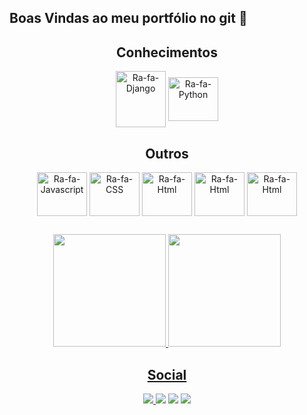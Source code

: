## Boas Vindas ao meu portfólio no git 💖
  
 <div align="center">
  <h2>Conhecimentos</h2>
  <img align="center" alt="Ra-fa-Django" height="90" width="80" src="https://cdn.jsdelivr.net/gh/devicons/devicon/icons/django/django-plain-wordmark.svg" /> 
  <img align="center" alt="Ra-fa-Python" height="70" width="80" src="https://cdn.jsdelivr.net/gh/devicons/devicon/icons/python/python-original.svg" />
  
  <h2>Outros</h2>
 <img align="center" alt="Ra-fa-Javascript" height="70" width="80" src="https://cdn.jsdelivr.net/gh/devicons/devicon/icons/javascript/javascript-original.svg" /> 
 <img align="center" alt="Ra-fa-CSS" height="70" width="80" src="https://cdn.jsdelivr.net/gh/devicons/devicon/icons/css3/css3-original.svg" />
 <img align="center" alt="Ra-fa-Html" height="70" width="80" src="https://cdn.jsdelivr.net/gh/devicons/devicon/icons/html5/html5-original.svg" /> 
 <img align="center" alt="Ra-fa-Html" height="70" width="80" src="https://cdn.jsdelivr.net/gh/devicons/devicon/icons/git/git-plain-wordmark.svg" />
 <img align="center" alt="Ra-fa-Html" height="70" width="80" src="https://cdn.jsdelivr.net/gh/devicons/devicon/icons/postgresql/postgresql-original.svg" />
 <h2></h2>
</div>


<div align="center">
  <a href="https://github.com/crisliaholanda">
  <img height="180em" src="https://github-readme-stats.vercel.app/api?username=crisliaholanda&show_icons=true&theme=dark&include_all_commits=true&count_private=true"/>
  <img height="180em" src="https://github-readme-stats.vercel.app/api/top-langs/?username=crisliaholanda&layout=compact&langs_count=7&theme=dark"/>
</div>

<div align="center">
  <h2>Social</h2>
  <img src="https://img.shields.io/badge/Discord-7289DA?style=for-the-badge&logo=discord&logoColor=white" />
  <a href="https://www.instagram.com/crislia_vieira_holanda/" ><img src="https://img.shields.io/badge/Instagram-E4405F?style=for-the-badge&logo=instagram&logoColor=white" /></a>
 <a href="https://www.linkedin.com/in/crislia-vieira-holanda-22a136186/" ><img src="https://img.shields.io/badge/LinkedIn-0077B5?style=for-the-badge&logo=linkedin&logoColor=white" /></a>
  <a href="https://gitlab.com/CrisliaDev"><img src="https://img.shields.io/badge/GitLab-330F63?style=for-the-badge&logo=gitlab&logoColor=white" /></a>
</div>
  
